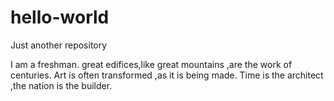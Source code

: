 # hello-world
Just another repository

I am a freshman.
great edifices,like great mountains ,are the work of centuries.
Art is often transformed ,as it is being made.
Time is the architect ,the nation is the builder.
